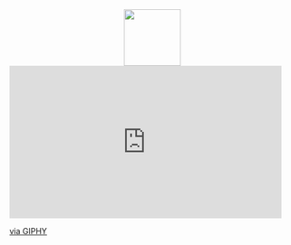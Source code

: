<div id="header" align="center">
  <img src="https://giphy.com/gifs/syfy-sharknado-4-the-4th-awakens-3owyp3qvi0mLl5GZAQ" width="100"/>
</div>

<iframe src="https://giphy.com/embed/3owyp3qvi0mLl5GZAQ" width="480" height="270" frameBorder="0" class="giphy-embed" allowFullScreen></iframe><p><a href="https://giphy.com/gifs/syfy-sharknado-4-the-4th-awakens-3owyp3qvi0mLl5GZAQ">via GIPHY</a></p>

